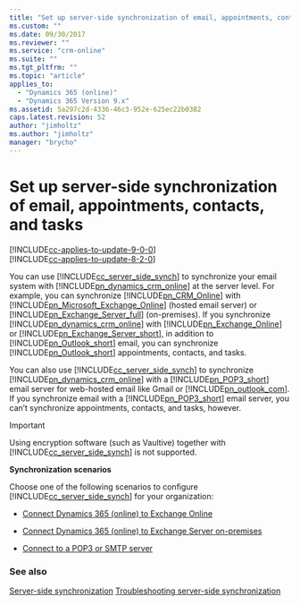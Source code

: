 ```yaml
---
title: "Set up server-side synchronization of email, appointments, contacts, and tasks | MicrosoftDocs"
ms.custom: ""
ms.date: 09/30/2017
ms.reviewer: ""
ms.service: "crm-online"
ms.suite: ""
ms.tgt_pltfrm: ""
ms.topic: "article"
applies_to: 
  - "Dynamics 365 (online)"
  - "Dynamics 365 Version 9.x"
ms.assetid: 5a297c2d-4336-46c3-952e-625ec22b0382
caps.latest.revision: 52
author: "jimholtz"
ms.author: "jimholtz"
manager: "brycho"
---
```

# Set up server-side synchronization of email, appointments, contacts, and tasks

[!INCLUDE[cc-applies-to-update-9-0-0](../../includes/cc_applies_to_update_9_0_0.md)]<br/>[!INCLUDE[cc-applies-to-update-8-2-0](../../includes/cc_applies_to_update_8_2_0.md)]

You can use [!INCLUDE[cc_server_side_synch](../../includes/cc-server-side-synch.md)] to synchronize your email system with [!INCLUDE[pn_dynamics_crm_online](../../includes/pn-dynamics-crm-online.md)] at the server level. For example, you can synchronize [!INCLUDE[pn_CRM_Online](../../includes/pn-crm-online.md)] with [!INCLUDE[pn_Microsoft_Exchange_Online](../../includes/pn-microsoft-exchange-online.md)] (hosted email server) or [!INCLUDE[pn_Exchange_Server_full](../../includes/pn-exchange-server-full.md)] (on-premises). If you synchronize [!INCLUDE[pn_dynamics_crm_online](../../includes/pn-dynamics-crm-online.md)] with [!INCLUDE[pn_Exchange_Online](../../includes/pn-exchange-online.md)] or [!INCLUDE[pn_Exchange_Server_short](../../includes/pn-exchange-server-short.md)], in addition to [!INCLUDE[pn_Outlook_short](../../includes/pn-outlook-short.md)] email, you can synchronize [!INCLUDE[pn_Outlook_short](../../includes/pn-outlook-short.md)] appointments, contacts, and tasks.  
  
 You can also use [!INCLUDE[cc_server_side_synch](../../includes/cc-server-side-synch.md)] to synchronize [!INCLUDE[pn_dynamics_crm_online](../../includes/pn-dynamics-crm-online.md)] with a [!INCLUDE[pn_POP3_short](../../includes/pn-pop3-short.md)] email server for web-hosted email like Gmail or [!INCLUDE[pn_outlook_com](../../includes/pn-outlook-com.md)]. If you synchronize email with a [!INCLUDE[pn_POP3_short](../../includes/pn-pop3-short.md)] email server, you can’t synchronize appointments, contacts, and tasks, however.  
  
> [!IMPORTANT]
>  Using encryption software (such as Vaultive) together with [!INCLUDE[cc_server_side_synch](../../includes/cc-server-side-synch.md)] is not supported.  
  
 **Synchronization scenarios**  
  
 Choose one of the following scenarios to configure [!INCLUDE[cc_server_side_synch](../../includes/cc-server-side-synch.md)] for your organization:  
  
-   [Connect Dynamics 365 (online) to Exchange Online](connect-exchange-online.md)  
  
-   [Connect Dynamics 365 (online) to Exchange Server on-premises](https://docs.microsoft.com/dynamics365/customer-engagement/admin/connect-exchange-server-on-premises)  
  
-   [Connect to a POP3 or SMTP server](https://docs.microsoft.com/dynamics365/customer-engagement/admin/connect-to-pop3-or-smtp-servers)

### See also  
[Server-side synchronization](https://docs.microsoft.com/dynamics365/customer-engagement/admin/server-side-synchronization) 
[Troubleshooting server-side synchronization](https://docs.microsoft.com/dynamics365/customer-engagement/admin/troubleshooting-monitoring-server-side-synchronization)   
